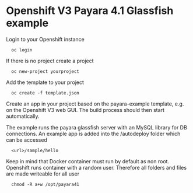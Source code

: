 Openshift V3 Payara 4.1 Glassfish example
==============================

Login to your Openshift instance

```
  oc login
```

If there is no project create a project 

```
  oc new-project yourproject
```

Add the template to your project

```
  oc create -f template.json
```

Create an app in your project based on the payara-example template, e.g. on the Openshift V3 web GUI. The build process should then start automatically.

The example runs the payara glassfish server with an MySQL library for DB connections. An example app is added into the /autodeploy folder which can be accessed

```
  <url>/sample/hello
```

Keep in mind that Docker container must run by default as non root. Openshift runs container with a random user. Therefore all folders and files are made writeable for all user

```
  chmod -R a+w /opt/payara41
```

